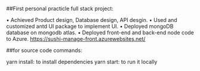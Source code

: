 ##First personal practicle full stack project:

 • Achieved Product design, Database design, API desgin.
 • Used and customized antd UI package to implement UI.
 • Deployed mongoDB database on mongodb atlas.
 • Deployed front-end and back-end node code to Azure. https://sushi-manage-front.azurewebsites.net/

##for source code
commands:

yarn install: to install dependencies
yarn start: to run it locally
